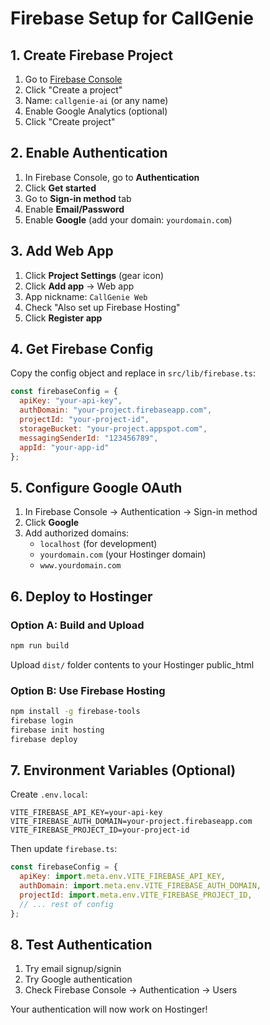 # Firebase Setup for CallGenie

## 1. Create Firebase Project

1. Go to [Firebase Console](https://console.firebase.google.com/)
2. Click "Create a project"
3. Name: `callgenie-ai` (or any name)
4. Enable Google Analytics (optional)
5. Click "Create project"

## 2. Enable Authentication

1. In Firebase Console, go to **Authentication**
2. Click **Get started**
3. Go to **Sign-in method** tab
4. Enable **Email/Password**
5. Enable **Google** (add your domain: `yourdomain.com`)

## 3. Add Web App

1. Click **Project Settings** (gear icon)
2. Click **Add app** → Web app
3. App nickname: `CallGenie Web`
4. Check "Also set up Firebase Hosting"
5. Click **Register app**

## 4. Get Firebase Config

Copy the config object and replace in `src/lib/firebase.ts`:

```javascript
const firebaseConfig = {
  apiKey: "your-api-key",
  authDomain: "your-project.firebaseapp.com",
  projectId: "your-project-id",
  storageBucket: "your-project.appspot.com",
  messagingSenderId: "123456789",
  appId: "your-app-id"
};
```

## 5. Configure Google OAuth

1. In Firebase Console → Authentication → Sign-in method
2. Click **Google**
3. Add authorized domains:
   - `localhost` (for development)
   - `yourdomain.com` (your Hostinger domain)
   - `www.yourdomain.com`

## 6. Deploy to Hostinger

### Option A: Build and Upload
```bash
npm run build
```
Upload `dist/` folder contents to your Hostinger public_html

### Option B: Use Firebase Hosting
```bash
npm install -g firebase-tools
firebase login
firebase init hosting
firebase deploy
```

## 7. Environment Variables (Optional)

Create `.env.local`:
```
VITE_FIREBASE_API_KEY=your-api-key
VITE_FIREBASE_AUTH_DOMAIN=your-project.firebaseapp.com
VITE_FIREBASE_PROJECT_ID=your-project-id
```

Then update `firebase.ts`:
```javascript
const firebaseConfig = {
  apiKey: import.meta.env.VITE_FIREBASE_API_KEY,
  authDomain: import.meta.env.VITE_FIREBASE_AUTH_DOMAIN,
  projectId: import.meta.env.VITE_FIREBASE_PROJECT_ID,
  // ... rest of config
};
```

## 8. Test Authentication

1. Try email signup/signin
2. Try Google authentication
3. Check Firebase Console → Authentication → Users

Your authentication will now work on Hostinger!